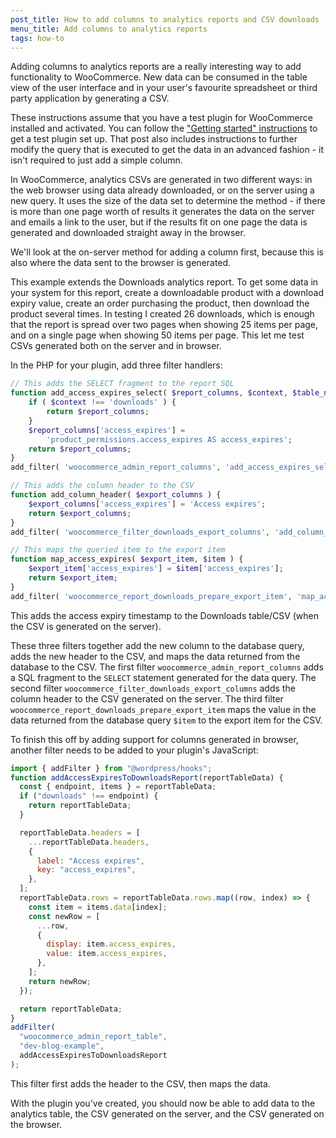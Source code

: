 ```yaml
---
post_title: How to add columns to analytics reports and CSV downloads
menu_title: Add columns to analytics reports
tags: how-to
---
```


Adding columns to analytics reports are a really interesting way to add functionality to WooCommerce. New data can be consumed in the table view of the user interface and in your user's favourite spreadsheet or third party application by generating a CSV.

These instructions assume that you have a test plugin for WooCommerce installed and activated. You can follow the ["Getting started" instructions](extending-woocommerce-admin-reports.md) to get a test plugin set up. That post also includes instructions to further modify the query that is executed to get the data in an advanced fashion - it isn't required to just add a simple column.

In WooCommerce, analytics CSVs are generated in two different ways: in the web browser using data already downloaded, or on the server using a new query. It uses the size of the data set to determine the method - if there is more than one page worth of results it generates the data on the server and emails a link to the user, but if the results fit on one page the data is generated and downloaded straight away in the browser.

We'll look at the on-server method for adding a column first, because this is also where the data sent to the browser is generated.

This example extends the Downloads analytics report. To get some data in your system for this report, create a downloadable product with a download expiry value, create an order purchasing the product, then download the product several times. In testing I created 26 downloads, which is enough that the report is spread over two pages when showing 25 items per page, and on a single page when showing 50 items per page. This let me test CSVs generated both on the server and in browser.

In the PHP for your plugin, add three filter handlers:

```php
// This adds the SELECT fragment to the report SQL
function add_access_expires_select( $report_columns, $context, $table_name ) {
	if ( $context !== 'downloads' ) {
		return $report_columns;
	}
	$report_columns['access_expires'] =
		'product_permissions.access_expires AS access_expires';
	return $report_columns;
}
add_filter( 'woocommerce_admin_report_columns', 'add_access_expires_select', 10, 3 );

// This adds the column header to the CSV
function add_column_header( $export_columns ) {
	$export_columns['access_expires'] = 'Access expires';
	return $export_columns;
}
add_filter( 'woocommerce_filter_downloads_export_columns', 'add_column_header' );

// This maps the queried item to the export item
function map_access_expires( $export_item, $item ) {
	$export_item['access_expires'] = $item['access_expires'];
	return $export_item;
}
add_filter( 'woocommerce_report_downloads_prepare_export_item', 'map_access_expires', 10, 2 );
```

This adds the access expiry timestamp to the Downloads table/CSV (when the CSV is generated on the server).

These three filters together add the new column to the database query, adds the new header to the CSV, and maps the data returned from the database to the CSV. The first filter `woocommerce_admin_report_columns` adds a SQL fragment to the `SELECT` statement generated for the data query. The second filter `woocommerce_filter_downloads_export_columns` adds the column header to the CSV generated on the server. The third filter `woocommerce_report_downloads_prepare_export_item` maps the value in the data returned from the database query `$item` to the export item for the CSV.

To finish this off by adding support for columns generated in browser, another filter needs to be added to your plugin's JavaScript:

```js
import { addFilter } from "@wordpress/hooks";
function addAccessExpiresToDownloadsReport(reportTableData) {
  const { endpoint, items } = reportTableData;
  if ("downloads" !== endpoint) {
    return reportTableData;
  }

  reportTableData.headers = [
    ...reportTableData.headers,
    {
      label: "Access expires",
      key: "access_expires",
    },
  ];
  reportTableData.rows = reportTableData.rows.map((row, index) => {
    const item = items.data[index];
    const newRow = [
      ...row,
      {
        display: item.access_expires,
        value: item.access_expires,
      },
    ];
    return newRow;
  });

  return reportTableData;
}
addFilter(
  "woocommerce_admin_report_table",
  "dev-blog-example",
  addAccessExpiresToDownloadsReport
);
```

This filter first adds the header to the CSV, then maps the data.

With the plugin you've created, you should now be able to add data to the analytics table, the CSV generated on the server, and the CSV generated on the browser.
